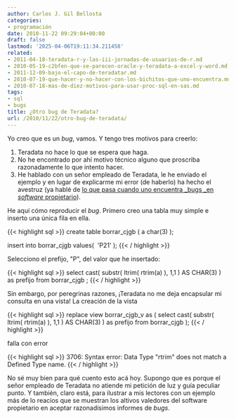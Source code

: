 ```yaml
---
author: Carlos J. Gil Bellosta
categories:
- programación
date: 2010-11-22 09:29:04+00:00
draft: false
lastmod: '2025-04-06T19:11:34.211458'
related:
- 2011-04-18-teradata-r-y-las-iii-jornadas-de-usuarios-de-r.md
- 2010-05-19-c2bfen-que-se-parecen-oracle-y-teradata-a-excel-y-word.md
- 2011-12-09-bajo-el-capo-de-teradatar.md
- 2010-07-19-que-hacer-y-no-hacer-con-los-bichitos-que-uno-encuentra.md
- 2010-07-18-mas-de-diez-motivos-para-usar-proc-sql-en-sas.md
tags:
- sql
- bugs
title: ¿Otro bug de Teradata?
url: /2010/11/22/otro-bug-de-teradata/
---
```


Yo creo que es un _bug_, vamos. Y tengo tres motivos para creerlo:

1. Teradata no hace lo que se espera que haga.
2. No he encontrado por ahí motivo técnico alguno que proscriba razonadamente lo que intento hacer.
3. He hablado con un señor empleado de Teradata, le he enviado el ejemplo y en lugar de explicarme mi error (de haberlo) ha hecho el avestruz (ya hablé de [lo que pasa cuando uno encuentra _bugs _en _software_ propietario](http://www.datanalytics.com/2010/07/19/que-hacer-y-no-hacer-con-los-bichitos-que-uno-encuentra/)).

He aquí cómo reproducir el _bug_. Primero creo una tabla muy simple e inserto una única fila en ella.


{{< highlight sql >}}
create table borrar_cjgb (
    a char(3)
);

insert into borrar_cjgb values(  'P21' );
{{< / highlight >}}


Selecciono el prefijo, "P", del valor que he insertado:


{{< highlight sql >}}
select
    cast( substr( ltrim( rtrim(a) ), 1,1 ) AS CHAR(3) ) as prefijo
    from borrar_cjgb
;
{{< / highlight >}}


Sin embargo, por peregrinas razones, ¡Teradata no me deja encapsular mi consulta en una vista! La creación de la vista


{{< highlight sql >}}
replace view borrar_cjgb_v as (
    select
        cast( substr( ltrim( rtrim(a) ), 1,1 ) AS CHAR(3) ) as prefijo
        from borrar_cjgb
);
{{< / highlight >}}


falla con error


{{< highlight sql >}}
3706: Syntax error: Data Type "rtrim" does not match a Defined Type name.
{{< / highlight >}}


No sé muy bien para qué cuento esto acá hoy. Supongo que es porque el señor empleado de Teradata no atiende mi petición de luz y guía peculiar punto. Y también, claro está, para ilustrar a mis lectores con un ejemplo más de lo reacios que se muestran los altivos valedores del software propietario en aceptar razonadísimos informes de _bugs_.